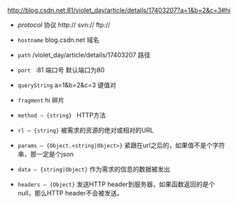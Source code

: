 http://blog.csdn.net:81/violet_day/article/details/17403207?a=1&b=2&c=3#hi


*  *protocol*       协议    http://   svn://    ftp://
*  `hostname`       blog.csdn.net   域名
*  `path`           /violet_day/article/details/17403207     路径
*  `port `          :81   端口号   默认端口为80
*  `queryString`    a=1&b=2&c=3    键值对
*  `fragment`       hi             碎片


*   `method – {string} `  HTTP方法
*   `rl – {string}`       被需求的资源的绝对或相对的URL
*   `params – {Object.<string|Object>}`  紧跟在url之后的，如果值不是个字符串，那一定是个json
*   `data – {string|Object}`             作为需求的信息的数据被发出
*   `headers – {Object}`                 发送HTTP header到服务器，如果函数返回的是个null，那么HTTP header不会被发送。
